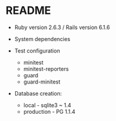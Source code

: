 # README

* Ruby version 2.6.3 / Rails version 6.1.6

* System dependencies

* Test configuration
  - minitest
  - minitest-reporters
  - guard
  - guard-minitest

* Database creation: 
  - local - sqlite3 ~ 1.4 
  - production - PG 1.1.4  


